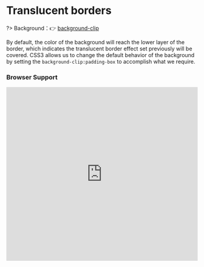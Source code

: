 # Translucent borders

?> Background：:point_right: [background-clip](https://developer.mozilla.org/zh-CN/docs/Web/CSS/background-clip)

By default, the color of the background will reach the lower layer of the border, which indicates the translucent border effect set previously will be covered. CSS3 allows us to change the default behavior of the background by setting the `background-clip:padding-box` to accomplish what we require.

<vuep template="#translucent-borders_tpl"></vuep>

<script v-pre type="text/x-template" id="translucent-borders_tpl">
<style>
  main{
    width: 100%;
    padding: 60px 80px 80px;
    background: #b4a078;
  }
  div{
    padding: 12px;
    margin: 20px auto;
    background: white;
    border: 10px solid hsla(0, 0%, 100%, .5);
  }
  label{
    color: #f4f0ea;
  }
  input[id="pb"]:checked ~ div{
    background-clip: padding-box;
  }
</style>
<template>
  <main>
    <input id="pb" type="checkbox" checked/>
    <label for="pb">padding-box(default)</label>
    <div>A paragraph of filler text. La la la de dah de dah de dah de la.</div>
  </main>
</template>
<script>  
</script>
</script>

### Browser Support

<iframe src="https://caniuse.bitsofco.de/embed/index.html?feat=background-img-opts&amp;periods=future_1,current,past_1,past_2,past_3&amp;accessible-colours=false" frameborder="0" width="100%" height="458px"></iframe>



